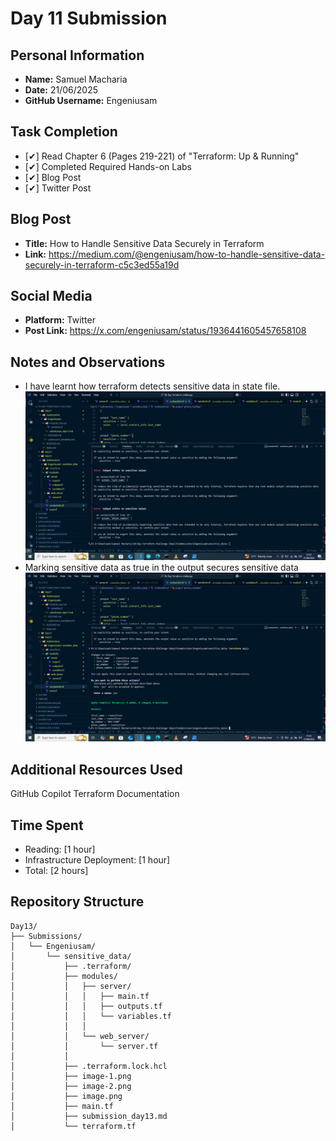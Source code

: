 # Day 11 Submission

## Personal Information
- **Name:** Samuel Macharia
- **Date:** 21/06/2025
- **GitHub Username:** Engeniusam

## Task Completion
- [✔] Read Chapter 6 (Pages 219-221) of "Terraform: Up & Running"
- [✔] Completed Required Hands-on Labs
- [✔] Blog Post
- [✔] Twitter Post

## Blog Post
- **Title:** How to Handle Sensitive Data Securely in Terraform
- **Link:** https://medium.com/@engeniusam/how-to-handle-sensitive-data-securely-in-terraform-c5c3ed55a19d

## Social Media
- **Platform:** Twitter
- **Post Link:** https://x.com/engeniusam/status/1936441605457658108

## Notes and Observations
- I have learnt how terraform detects sensitive data in state file.
  ![alt text](image.png)
- Marking sensitive data as true in the output secures sensitive data
 ![alt text](image-2.png)

## Additional Resources Used
GitHub Copilot
Terraform Documentation

## Time Spent
- Reading: [1 hour]
- Infrastructure Deployment: [1 hour]
- Total: [2 hours]

## Repository Structure
```
Day13/
├── Submissions/
│   └── Engeniusam/
│       └── sensitive_data/
│           ├── .terraform/
│           ├── modules/
│           │   ├── server/
│           │   │   ├── main.tf
│           │   │   ├── outputs.tf
│           │   │   └── variables.tf
│           │   │
│           │   └── web_server/
│           │       └── server.tf
│           │
│           ├── .terraform.lock.hcl
│           ├── image-1.png
│           ├── image-2.png
│           ├── image.png
│           ├── main.tf
│           ├── submission_day13.md
│           └── terraform.tf

```



